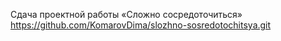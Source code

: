 Сдача проектной работы «Сложно сосредоточиться»
https://github.com/KomarovDima/slozhno-sosredotochitsya.git
